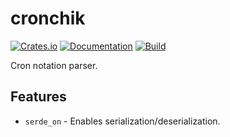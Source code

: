 # cronchik

[![Crates.io](https://img.shields.io/crates/v/cronchik.svg)](https://crates.io/crates/cronchik)
[![Documentation](https://docs.rs/cronchik/badge.svg)](https://docs.rs/crate/cronchik/)
[![Build](https://github.com/DoumanAsh/cronchik/workflows/Rust/badge.svg)](https://github.com/DoumanAsh/cronchik/actions?query=workflow%3ARust)

Cron notation parser.

## Features

- `serde_on` - Enables serialization/deserialization.
